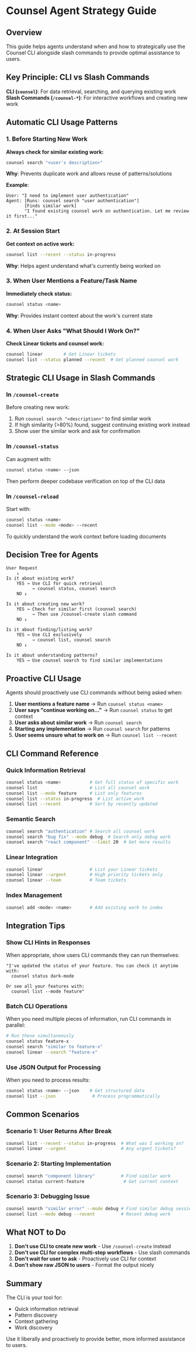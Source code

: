 # Counsel Agent Strategy Guide

## Overview

This guide helps agents understand when and how to strategically use the Counsel CLI alongside slash commands to provide optimal assistance to users.

## Key Principle: CLI vs Slash Commands

**CLI (`counsel`)**: For data retrieval, searching, and querying existing work
**Slash Commands (`/counsel-*`)**: For interactive workflows and creating new work

## Automatic CLI Usage Patterns

### 1. Before Starting New Work

**Always check for similar existing work:**
```bash
counsel search "<user's description>"
```

**Why**: Prevents duplicate work and allows reuse of patterns/solutions

**Example**:
```
User: "I need to implement user authentication"
Agent: [Runs: counsel search "user authentication"]
       [Finds similar work]
       "I found existing counsel work on authentication. Let me review it first..."
```

### 2. At Session Start

**Get context on active work:**
```bash
counsel list --recent --status in-progress
```

**Why**: Helps agent understand what's currently being worked on

### 3. When User Mentions a Feature/Task Name

**Immediately check status:**
```bash
counsel status <name>
```

**Why**: Provides instant context about the work's current state

### 4. When User Asks "What Should I Work On?"

**Check Linear tickets and counsel work:**
```bash
counsel linear        # Get Linear tickets
counsel list --status planned --recent  # Get planned counsel work
```

## Strategic CLI Usage in Slash Commands

### In `/counsel-create`

Before creating new work:
1. Run `counsel search "<description>"` to find similar work
2. If high similarity (>80%) found, suggest continuing existing work instead
3. Show user the similar work and ask for confirmation

### In `/counsel-status`

Can augment with:
```bash
counsel status <name> --json
```
Then perform deeper codebase verification on top of the CLI data

### In `/counsel-reload`

Start with:
```bash
counsel status <name>
counsel list --mode <mode> --recent
```
To quickly understand the work context before loading documents

## Decision Tree for Agents

```
User Request
    ↓
Is it about existing work?
    YES → Use CLI for quick retrieval
          → counsel status, counsel search
    NO ↓
    
Is it about creating new work?
    YES → Check for similar first (counsel search)
          → Then use /counsel-create slash command
    NO ↓
    
Is it about finding/listing work?
    YES → Use CLI exclusively
          → counsel list, counsel search
    NO ↓
    
Is it about understanding patterns?
    YES → Use counsel search to find similar implementations
```

## Proactive CLI Usage

Agents should proactively use CLI commands without being asked when:

1. **User mentions a feature name** → Run `counsel status <name>`
2. **User says "continue working on..."** → Run `counsel status` to get context
3. **User asks about similar work** → Run `counsel search`
4. **Starting any implementation** → Run `counsel search` for patterns
5. **User seems unsure what to work on** → Run `counsel list --recent`

## CLI Command Reference

### Quick Information Retrieval
```bash
counsel status <name>           # Get full status of specific work
counsel list                    # List all counsel work
counsel list --mode feature     # List only features
counsel list --status in-progress  # List active work
counsel list --recent           # Sort by recently updated
```

### Semantic Search
```bash
counsel search "authentication" # Search all counsel work
counsel search "bug fix" --mode debug  # Search only debug work
counsel search "react component" --limit 20  # Get more results
```

### Linear Integration
```bash
counsel linear                  # List your Linear tickets
counsel linear --urgent         # High priority tickets only
counsel linear --team           # Team tickets
```

### Index Management
```bash
counsel add <mode> <name>       # Add existing work to index
```

## Integration Tips

### Show CLI Hints in Responses

When appropriate, show users CLI commands they can run themselves:

```
"I've updated the status of your feature. You can check it anytime with:
  counsel status dark-mode
  
Or see all your features with:
  counsel list --mode feature"
```

### Batch CLI Operations

When you need multiple pieces of information, run CLI commands in parallel:
```bash
# Run these simultaneously
counsel status feature-x
counsel search "similar to feature-x"
counsel linear --search "feature-x"
```

### Use JSON Output for Processing

When you need to process results:
```bash
counsel status <name> --json    # Get structured data
counsel list --json              # Process programmatically
```

## Common Scenarios

### Scenario 1: User Returns After Break
```bash
counsel list --recent --status in-progress  # What was I working on?
counsel linear --urgent                     # Any urgent tickets?
```

### Scenario 2: Starting Implementation
```bash
counsel search "component library"          # Find similar work
counsel status current-feature               # Get current context
```

### Scenario 3: Debugging Issue
```bash
counsel search "similar error" --mode debug # Find similar debug sessions
counsel list --mode debug --recent          # Recent debug work
```

## What NOT to Do

1. **Don't use CLI to create new work** - Use `/counsel-create` instead
2. **Don't use CLI for complex multi-step workflows** - Use slash commands
3. **Don't wait for user to ask** - Proactively use CLI for context
4. **Don't show raw JSON to users** - Format the output nicely

## Summary

The CLI is your tool for:
- Quick information retrieval
- Pattern discovery
- Context gathering
- Work discovery

Use it liberally and proactively to provide better, more informed assistance to users.